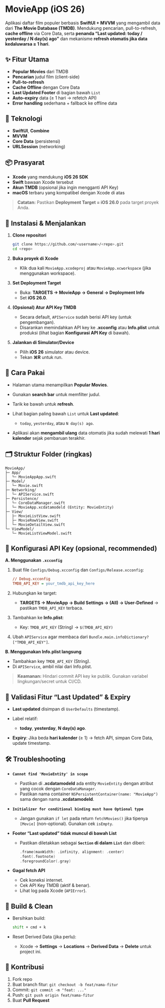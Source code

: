 # MovieApp (iOS 26)

Aplikasi daftar film populer berbasis **SwiftUI + MVVM** yang mengambil data dari **The Movie Database (TMDB)**. Mendukung pencarian, pull-to-refresh, **cache offline** via Core Data, serta **penanda “Last updated: today / yesterday / N day(s) ago”** dan mekanisme **refresh otomatis jika data kedaluwarsa ≥ 1 hari**.

## ✨ Fitur Utama

* **Popular Movies** dari TMDB
* **Pencarian** judul film (client-side)
* **Pull-to-refresh**
* **Cache Offline** dengan Core Data
* **Last Updated Footer** di bagian bawah `List`
* **Auto-expiry** data (≥ 1 hari → refetch API)
* **Error handling** sederhana + fallback ke offline data

## 🧱 Teknologi

* **SwiftUI**, **Combine**
* **MVVM**
* **Core Data** (persistensi)
* **URLSession** (networking)

## 📦 Prasyarat

* **Xcode** yang mendukung **iOS 26 SDK**
* **Swift** bawaan Xcode tersebut
* **Akun TMDB** (opsional jika ingin mengganti API Key)
* **macOS** terbaru yang kompatibel dengan Xcode di atas

> **Catatan:** Pastikan **Deployment Target = iOS 26.0** pada target proyek Anda.

## 🚀 Instalasi & Menjalankan

1. **Clone repositori**

   ```bash
   git clone https://github.com/<username>/<repo>.git
   cd <repo>
   ```

2. **Buka proyek di Xcode**

   * Klik dua kali `MovieApp.xcodeproj` atau `MovieApp.xcworkspace` (jika menggunakan workspace).

3. **Set Deployment Target**

   * Buka: **TARGETS → MovieApp → General → Deployment Info**
   * Set **iOS 26.0**.

4. **(Opsional) Atur API Key TMDB**

   * Secara default, `APIService` sudah berisi API key (untuk pengembangan).
   * Disarankan memindahkan API key ke **.xcconfig** atau **Info.plist** untuk produksi (lihat bagian **Konfigurasi API Key** di bawah).

5. **Jalankan di Simulator/Device**

   * Pilih **iOS 26** simulator atau device.
   * Tekan **⌘R** untuk run.

## 🧭 Cara Pakai

* Halaman utama menampilkan **Popular Movies**.
* Gunakan **search bar** untuk memfilter judul.
* Tarik ke bawah untuk **refresh**.
* Lihat bagian paling bawah `List` untuk **Last updated**:

  * `today`, `yesterday`, atau `N day(s) ago`.
* Aplikasi akan **mengambil ulang** data otomatis jika sudah melewati **1 hari kalender** sejak pembaruan terakhir.

## 🗂️ Struktur Folder (ringkas)

```
MovieApp/
├─ App/
│  └─ MovieAppApp.swift
├─ Model/
│  └─ Movie.swift
├─ Networking/
│  └─ APIService.swift
├─ Persistence/
│  └─ CoreDataManager.swift
│  └─ MovieApp.xcdatamodeld (Entity: MovieEntity)
├─ View/
│  ├─ MovieListView.swift
│  ├─ MovieRowView.swift
│  └─ MovieDetailView.swift
└─ ViewModel/
   └─ MovieListViewModel.swift
```

## 🔑 Konfigurasi API Key (opsional, recommended)

**A. Menggunakan `.xcconfig`**

1. Buat file `Configs/Debug.xcconfig` dan `Configs/Release.xcconfig`:

   ```ini
   // Debug.xcconfig
   TMDB_API_KEY = your_tmdb_api_key_here
   ```
2. Hubungkan ke target:

   * **TARGETS → MovieApp → Build Settings → (All) → User-Defined** → pastikan `TMDB_API_KEY` terbaca.
3. Tambahkan ke **Info.plist**:

   * Key: `TMDB_API_KEY` (String) → `$(TMDB_API_KEY)`
4. Ubah `APIService` agar membaca dari `Bundle.main.infoDictionary?["TMDB_API_KEY"]`.

**B. Menggunakan Info.plist langsung**

* Tambahkan key `TMDB_API_KEY` (String).
* Di `APIService`, ambil nilai dari Info.plist.

> **Keamanan:** Hindari commit API key ke publik. Gunakan variabel lingkungan/secret untuk CI/CD.

## 🧪 Validasi Fitur “Last Updated” & Expiry

* **Last updated** disimpan di `UserDefaults` (timestamp).
* Label relatif:

  * **today**, **yesterday**, **N day(s) ago**.
* **Expiry**: Jika beda **hari kalender** (≥ 1) → fetch API, simpan Core Data, update timestamp.

## 🛠️ Troubleshooting

* **`Cannot find 'MovieEntity' in scope`**

  * Pastikan di **.xcdatamodeld** ada entity `MovieEntity` dengan atribut yang cocok dengan `CoreDataManager`.
  * Pastikan nama container `NSPersistentContainer(name: "MovieApp")` sama dengan nama **.xcdatamodeld**.

* **`Initializer for conditional binding must have Optional type`**

  * Jangan gunakan `if let` pada return `fetchMovies()` jika tipenya `[Movie]` (non-optional). Gunakan cek `isEmpty`.

* **Footer “Last updated” tidak muncul di bawah List**

  * Pastikan diletakkan sebagai **`Section` di dalam `List`** dan diberi:

    ```swift
    .frame(maxWidth: .infinity, alignment: .center)
    .font(.footnote)
    .foregroundColor(.gray)
    ```

* **Gagal fetch API**

  * Cek koneksi internet.
  * Cek API Key TMDB (aktif & benar).
  * Lihat log pada Xcode (`APIError`).

## 🔄 Build & Clean

* Bersihkan build:

  ```bash
  shift + cmd + k
  ```
* Reset Derived Data (jika perlu):

  * Xcode → **Settings** → **Locations** → **Derived Data** → **Delete** untuk project ini.

## 🤝 Kontribusi

1. Fork repo
2. Buat branch fitur: `git checkout -b feat/nama-fitur`
3. Commit: `git commit -m "feat: ..."`
4. Push: `git push origin feat/nama-fitur`
5. Buat **Pull Request**
